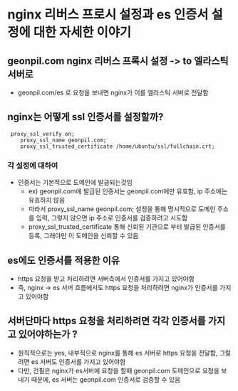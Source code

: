# nginx 리버스 프로시 설정과 es 인증서 설정에 대한 자세한 이야기

## geonpil.com nginx 리버스 프록시 설정 -> to 엘라스틱 서버로
- geonpil.com/es 로 요청을 보내면 nginx가 이를 엘라스틱 서버로 전달함

## nginx는 어떻게 ssl 인증서를 설정할까?
```nginx
 proxy_ssl_verify on;
    proxy_ssl_name geonpil.com;
    proxy_ssl_trusted_certificate /home/ubuntu/ssl/fullchain.crt;
```


### 각 설정에 대하여
- 인증서는 기본적으로 도메인에 발급되는것임
  - ex) geonpil.com에 발급된 인증서는 geonpil.com에만 유효함, ip 주소에는 유효하지 않음
  - 따라서 proxy_ssl_name geonpil.com; 설정을 통해 명시적으로 도메인 주소를 입력, 그렇지 않으면 ip 주소로 인증서를 검증하려고 시도함
  - proxy_ssl_trusted_certificate 통해 신뢰된 기관으로 부터 발급된 인증서를 등록, 그래야만 이 도메인을 신뢰할 수 있음



## es에도 인증서를 적용한 이유 
- https 요청을 받고 처리하려면 서버측에서 인증서를 가지고 있어야함
- 즉, nginx -> es 서버 흐름에서도 https 요청을 처리하려면 nginx가 인증서를 가지고 있어야함

## 서버단마다 https 요청을 처리하려면 각각 인증서를 가지고 있어야하는가 ?
- 원칙적으로는 yes, 내부적으로 nginx를 통해 es 서버로 https 요청을 전달함, 그럴려면 es 서버도 인증서를 가지고 있어야함
- 다만, 건필은 nginx가 es서버에 요청을 할때 geonpil.com 도메인으로 요청을 보내기 때문에, es 서버는 geonpil.com 인증서로 검증할 수 있음

